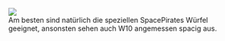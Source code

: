 <figure>
  <img class="max-w" src="{{ site.baseurl }}/assets/images/bg-zufallstabellen.webp"/>
  <figcaption>Am besten sind natürlich die speziellen SpacePirates Würfel geeignet, ansonsten sehen auch W10 angemessen spacig aus.</figcaption>
</figure>
